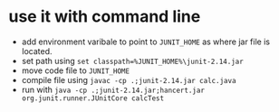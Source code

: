 # use it with command line 
- add environment varibale to point to `JUNIT_HOME`  as where jar file is located.
- set path using `set classpath=%JUNIT_HOME%\junit-2.14.jar`
- move code file to `JUNIT_HOME`
- compile file using `javac -cp .;junit-2.14.jar calc.java` 
- run with `java -cp .;junit-2.14.jar;hancert.jar org.junit.runner.JUnitCore calcTest` 



